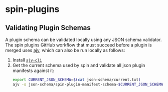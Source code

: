 # spin-plugins
## Validating Plugin Schemas
A plugin schema can be validated locally using any JSON schema validator. The spin plugins GitHub workflow that must succeed before a plugin is merged uses [ajv](https://ajv.js.org/), which can also be run locally as follows:
1. Install [`ajv-cli`](https://www.npmjs.com/package/ajv-cli)
1. Get the current schema used by spin and validate all json plugin manifests against it:
    ```sh
    export CURRENT_JSON_SCHEMA=$(cat json-schema/current.txt)
    ajv -s json-schema/spin-plugin-manifest-schema-$CURRENT_JSON_SCHEMA.json -d "plugins/*.json" --spec=draft2019
    ```